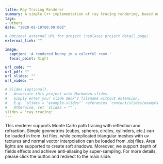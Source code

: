 ```yaml
---
title: Ray Tracing Renderer
summary: A simple C++ implementation of ray tracing rendering, based on Monte Carlo path tracing.
tags:
- Others
date: "2020-01-10T00:00:00Z"

# Optional external URL for project (replaces project detail page).
external_link: ""

image:
  caption: 'A rendered bunny in a colorful room.'
  focal_point: Right

url_code: ""
url_pdf: ""
url_slides: ""
url_video: ""

# Slides (optional).
#   Associate this project with Markdown slides.
#   Simply enter your slide deck's filename without extension.
#   E.g. `slides = "example-slides"` references `content/slides/example-slides.md`.
#   Otherwise, set `slides = ""`.
slides = "ray_tracing"
---
```




This renderer supports Monte Carlo path tracing with reflection and refraction. Simple geometries (cubes, spheres, circles, cylinders, etc.) can be loaded in from .txt files, while complicated triangular meshes with uv textures and normal vector interpolation can be loaded from .obj files. Area lights are supported to create soft shadows. Moreover, we support depth of fields effects and achieve anti-aliasing by super-sampling. For more details, please click the button and redirect to the main slide.

